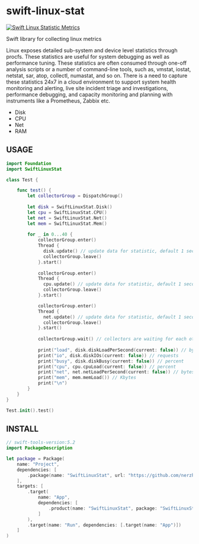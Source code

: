 # swift-linux-stat


[![Swift Linux Statistic Metrics](https://img.shields.io/badge/Swift-Linux-orange)](https://swift.org/server/)

Swift library for collecting linux metrics 

Linux exposes detailed sub-system and device level statistics through procfs. These statistics are useful for system debugging as well as performance tuning. These statistics are often consumed through one-off analysis scripts or a number of command-line tools, such as, vmstat, iostat, netstat, sar, atop, collectl, numastat, and so on. There is a need to capture these statistics 24x7 in a cloud environment to support system health monitoring and alerting, live site incident triage and investigations, performance debugging, and capacity monitoring and planning with instruments like a Prometheus, Zabbix etc.


- Disk
- CPU
- Net
- RAM


## USAGE


```swift
import Foundation
import SwiftLinuxStat

class Test {

    func test() {
        let collectorGroup = DispatchGroup()
        
        let disk = SwiftLinuxStat.Disk()
        let cpu = SwiftLinuxStat.CPU()
        let net = SwiftLinuxStat.Net()
        let mem = SwiftLinuxStat.Mem()
        
        for _ in 0...40 {
            collectorGroup.enter()
            Thread {
              disk.update() // update data for statistic, default 1 second
              collectorGroup.leave()
            }.start()
            
            collectorGroup.enter()
            Thread {
              cpu.update() // update data for statistic, default 1 second
              collectorGroup.leave()
            }.start()

            collectorGroup.enter()
            Thread {
              net.update() // update data for statistic, default 1 second
              collectorGroup.leave()
            }.start()
            
            collectorGroup.wait() // collectors are waiting for each other
            
            print("load", disk.diskLoadPerSecond(current: false)) // bytes
            print("io", disk.diskIOs(current: false)) // requests
            print("busy", disk.diskBusy(current: false)) // percent
            print("cpu", cpu.cpuLoad(current: false)) // percent
            print("net", net.netLoadPerSecond(current: false)) // bytes 
            print("mem", mem.memLoad()) // Kbytes
            print("\n")
        }
    }
}

Test.init().test()

```

## INSTALL

```swift
// swift-tools-version:5.2
import PackageDescription

let package = Package(
    name: "Project",
    dependencies: [
        .package(name: "SwiftLinuxStat", url: "https://github.com/nerzh/SwiftLinuxStat.git", .upToNextMajor(from: "0.3.1")),
    ],
    targets: [
        .target(
            name: "App",
            dependencies: [
                .product(name: "SwiftLinuxStat", package: "SwiftLinuxStat"),
            ]
        ),
        .target(name: "Run", dependencies: [.target(name: "App")])
    ]
)
```
